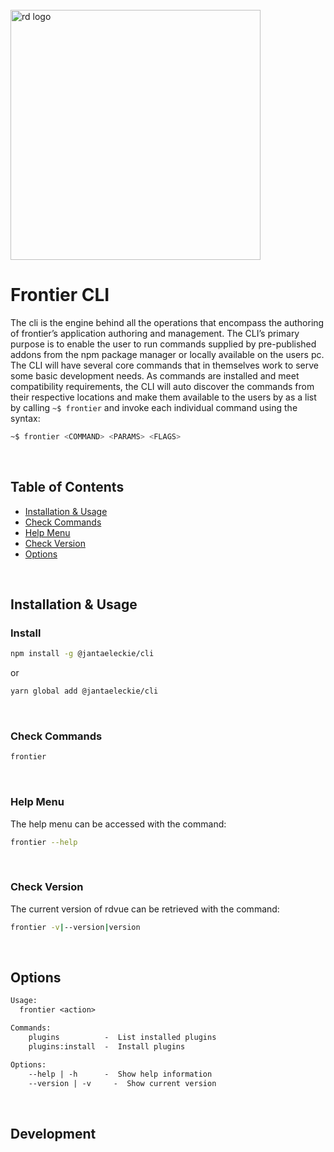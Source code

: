 <div align="left">
  <br/>
  <a href="https://www.realdecoy.com/jamaica/" title="REALDECOY">
    <img width=400px src="https://www.realdecoy.com/wp-content/uploads/2019/02/Realdecoy-logo-transparent.png" alt="rd logo">
  </a>
  <br/>
</div>

# Frontier CLI

The cli is the engine behind all the operations that encompass the authoring of
frontier’s application authoring and management. The CLI’s primary purpose is to
enable the user to run commands supplied by pre-published addons from the npm
package manager or locally available on the users pc. The CLI will have several
core commands that in themselves work to serve some basic development needs. As
commands are installed and meet compatibility requirements, the CLI will auto
discover the commands from their respective locations and make them available to
the users by as a list by calling `~$ frontier` and invoke each individual
command using the syntax:

```bash
~$ frontier <COMMAND> <PARAMS> <FLAGS>
```

&nbsp; &nbsp; &nbsp;

<!-- custom-toc -->
## Table of Contents

* [Installation & Usage](#installation--usage)
* [Check Commands](#check-commands)
* [Help Menu](#help-menu)
* [Check Version](#check-version)
* [Options](#options)
<!-- custom-tocstop -->

&nbsp; &nbsp; &nbsp;

 


## Installation & Usage

<!-- custom-usage -->

### Install

```bash
npm install -g @jantaeleckie/cli
```
or 
```bash
yarn global add @jantaeleckie/cli
```

&nbsp; &nbsp;

### Check Commands

```bash
frontier
```

&nbsp; &nbsp;

### Help Menu

The help menu can be accessed with the command:

```bash
frontier --help
```

&nbsp; &nbsp;

### Check Version

The current version of rdvue can be retrieved with the command:

```bash
frontier -v|--version|version
```

&nbsp; &nbsp;

## Options

```txt
Usage:
  frontier <action>

Commands:
    plugins          -  List installed plugins
    plugins:install  -  Install plugins

Options:
    --help | -h      -  Show help information
    --version | -v     -  Show current version
```

&nbsp; &nbsp; &nbsp;

## Development

```bash

```

&nbsp; &nbsp; &nbsp;
